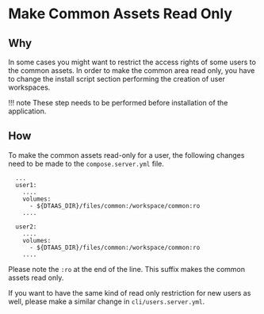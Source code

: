 # Make Common Assets Read Only

## Why

In some cases you might want to restrict the access rights of some users
to the common assets.
In order to make the common area read only,
you have to change the install script section performing the creation
of user workspaces.

!!! note
    These step needs to be performed before installation of the application.

## How

To make the common assets read-only for a user,
the following changes need to be made to
the `compose.server.yml` file.

```docker
  ...
  user1:
    ....
    volumes:
      - ${DTAAS_DIR}/files/common:/workspace/common:ro
    ....

  user2:
    ....
    volumes:
      - ${DTAAS_DIR}/files/common:/workspace/common:ro
    ....

```

Please note the `:ro` at the end of the line. This suffix makes
the common assets read only.

If you want to have the same kind of read only restriction for
new users as well, please make a similar change in `cli/users.server.yml`.
